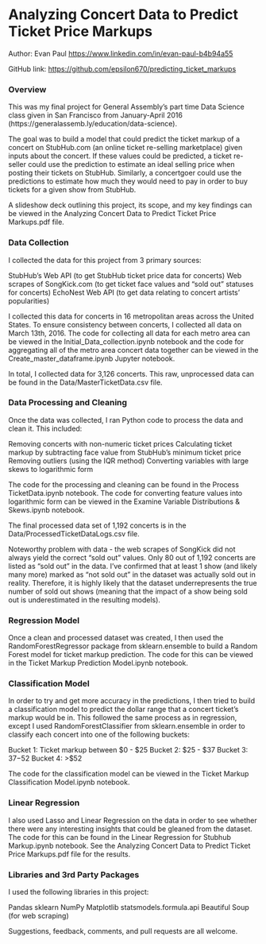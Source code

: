 <h1>Analyzing Concert Data to Predict Ticket Price Markups</h1>

Author: Evan Paul
https://www.linkedin.com/in/evan-paul-b4b94a55 

GitHub link: https://github.com/epsilon670/predicting_ticket_markups 
<h3>Overview</h3>
This was my final project for General Assembly’s part time Data Science class given in San Francisco from January-April 2016 (https://generalassemb.ly/education/data-science).

The goal was to build a model that could predict the ticket markup of a concert on StubHub.com (an online ticket re-selling marketplace) given inputs about the concert. If these values could be predicted, a ticket re-seller could use the prediction to estimate an ideal selling price when posting their tickets on StubHub. Similarly, a concertgoer could use the predictions to estimate how much they would need to pay in order to buy tickets for a given show from StubHub.

A slideshow deck outlining this project, its scope, and my key findings can be viewed in the Analyzing Concert Data to Predict Ticket Price Markups.pdf file.

<h3>Data Collection</h3>
I collected the data for this project from 3 primary sources:

StubHub’s Web API (to get StubHub ticket price data for concerts)
Web scrapes of SongKick.com (to get ticket face values and “sold out” statuses for concerts)
EchoNest Web API (to get data relating to concert artists’ popularities)

I collected this data for concerts in 16 metropolitan areas across the United States. To ensure consistency between concerts, I collected all data on March 13th, 2016. The code for collecting all data for each metro area can be viewed in the Initial_Data_collection.ipynb notebook and the code for aggregating all of the metro area concert data together can be viewed in the Create_master_dataframe.ipynb Jupyter notebook.

In total, I collected data for 3,126 concerts. This raw, unprocessed data can be found in the Data/MasterTicketData.csv file.

<h3>Data Processing and Cleaning</h3>
Once the data was collected, I ran Python code to process the data and clean it. This included:

Removing concerts with non-numeric ticket prices
Calculating ticket markup by subtracting face value from StubHub’s minimum ticket price
Removing outliers (using the IQR method)
Converting variables with large skews to logarithmic form

The code for the processing and cleaning can be found in the Process TicketData.ipynb notebook. The code for converting feature values into logarithmic form can be viewed in the Examine Variable Distributions & Skews.ipynb notebook.

The final processed data set of 1,192 concerts is in the Data/ProcessedTicketDataLogs.csv file.

Noteworthy problem with data - the web scrapes of SongKick did not always yield the correct “sold out” values. Only 80 out of 1,192 concerts are listed as “sold out” in the data. I’ve confirmed that at least 1 show (and likely many more) marked as “not sold out” in the dataset was actually sold out in reality. Therefore, it is highly likely that the dataset underrepresents the true number of sold out shows (meaning that the impact of a show being sold out is underestimated in the resulting models).

<h3>Regression Model</h3>

Once a clean and processed dataset was created, I then used the RandomForestRegressor package from sklearn.ensemble to build a Random Forest model for ticket markup prediction. The code for this can be viewed in the Ticket Markup Prediction Model.ipynb notebook.

<h3>Classification Model</h3>

In order to try and get more accuracy in the predictions, I then tried to build a classification model to predict the dollar range that a concert ticket’s markup would be in. This followed the same process as in regression, except I used RandomForestClassifier from sklearn.ensemble in order  to classify each concert into one of the following buckets:

Bucket 1: Ticket markup between $0 - $25 
Bucket 2: $25 - $37
Bucket 3: $37-$52
Bucket 4: >$52

The code for the classification model can be viewed in the Ticket Markup Classification Model.ipynb notebook.

<h3>Linear Regression</h3>

I also used Lasso and Linear Regression on the data in order to see whether there were any interesting insights that could be gleaned from the dataset. The code for this can be found in the Linear Regression for Stubhub Markup.ipynb notebook. See the Analyzing Concert Data to Predict Ticket Price Markups.pdf file for the results.

<h3>Libraries and 3rd Party Packages</h3>

I used the following libraries in this project:

Pandas
sklearn
NumPy
Matplotlib
statsmodels.formula.api
Beautiful Soup (for web scraping)

Suggestions, feedback, comments, and pull requests are all welcome.

